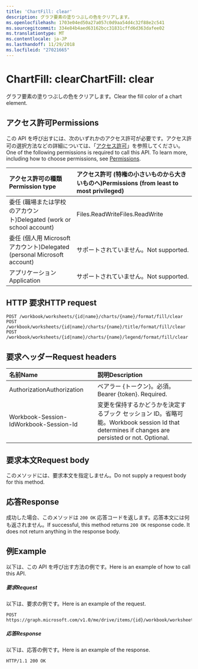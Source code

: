 ```yaml
---
title: 'ChartFill: clear'
description: グラフ要素の塗りつぶしの色をクリアします。
ms.openlocfilehash: 1703e04ed50a27a057c0d9aa54d4c32f88e2c541
ms.sourcegitcommit: 334e84b4aed63162bcc31831cffd6d363dafee02
ms.translationtype: MT
ms.contentlocale: ja-JP
ms.lasthandoff: 11/29/2018
ms.locfileid: "27021665"
---
```

# <a name="chartfill-clear"></a><span data-ttu-id="445bf-103">ChartFill: clear</span><span class="sxs-lookup"><span data-stu-id="445bf-103">ChartFill: clear</span></span>

<span data-ttu-id="445bf-104">グラフ要素の塗りつぶしの色をクリアします。</span><span class="sxs-lookup"><span data-stu-id="445bf-104">Clear the fill color of a chart element.</span></span>
## <a name="permissions"></a><span data-ttu-id="445bf-105">アクセス許可</span><span class="sxs-lookup"><span data-stu-id="445bf-105">Permissions</span></span>
<span data-ttu-id="445bf-p101">この API を呼び出すには、次のいずれかのアクセス許可が必要です。アクセス許可の選択方法などの詳細については、「[アクセス許可](/graph/permissions-reference)」を参照してください。</span><span class="sxs-lookup"><span data-stu-id="445bf-p101">One of the following permissions is required to call this API. To learn more, including how to choose permissions, see [Permissions](/graph/permissions-reference).</span></span>

|<span data-ttu-id="445bf-108">アクセス許可の種類</span><span class="sxs-lookup"><span data-stu-id="445bf-108">Permission type</span></span>      | <span data-ttu-id="445bf-109">アクセス許可 (特権の小さいものから大きいものへ)</span><span class="sxs-lookup"><span data-stu-id="445bf-109">Permissions (from least to most privileged)</span></span>              |
|:--------------------|:---------------------------------------------------------|
|<span data-ttu-id="445bf-110">委任 (職場または学校のアカウント)</span><span class="sxs-lookup"><span data-stu-id="445bf-110">Delegated (work or school account)</span></span> | <span data-ttu-id="445bf-111">Files.ReadWrite</span><span class="sxs-lookup"><span data-stu-id="445bf-111">Files.ReadWrite</span></span>    |
|<span data-ttu-id="445bf-112">委任 (個人用 Microsoft アカウント)</span><span class="sxs-lookup"><span data-stu-id="445bf-112">Delegated (personal Microsoft account)</span></span> | <span data-ttu-id="445bf-113">サポートされていません。</span><span class="sxs-lookup"><span data-stu-id="445bf-113">Not supported.</span></span>    |
|<span data-ttu-id="445bf-114">アプリケーション</span><span class="sxs-lookup"><span data-stu-id="445bf-114">Application</span></span> | <span data-ttu-id="445bf-115">サポートされていません。</span><span class="sxs-lookup"><span data-stu-id="445bf-115">Not supported.</span></span> |

## <a name="http-request"></a><span data-ttu-id="445bf-116">HTTP 要求</span><span class="sxs-lookup"><span data-stu-id="445bf-116">HTTP request</span></span>
<!-- { "blockType": "ignored" } -->
```http
POST /workbook/worksheets/{id|name}/charts/{name}/format/fill/clear
POST /workbook/worksheets/{id|name}/charts/{name}/title/format/fill/clear
POST /workbook/worksheets/{id|name}/charts/{name}/legend/format/fill/clear

```
## <a name="request-headers"></a><span data-ttu-id="445bf-117">要求ヘッダー</span><span class="sxs-lookup"><span data-stu-id="445bf-117">Request headers</span></span>
| <span data-ttu-id="445bf-118">名前</span><span class="sxs-lookup"><span data-stu-id="445bf-118">Name</span></span>       | <span data-ttu-id="445bf-119">説明</span><span class="sxs-lookup"><span data-stu-id="445bf-119">Description</span></span>|
|:---------------|:----------|
| <span data-ttu-id="445bf-120">Authorization</span><span class="sxs-lookup"><span data-stu-id="445bf-120">Authorization</span></span>  | <span data-ttu-id="445bf-p102">ベアラー {トークン}。必須。</span><span class="sxs-lookup"><span data-stu-id="445bf-p102">Bearer {token}. Required.</span></span> |
| <span data-ttu-id="445bf-123">Workbook-Session-Id</span><span class="sxs-lookup"><span data-stu-id="445bf-123">Workbook-Session-Id</span></span>  | <span data-ttu-id="445bf-p103">変更を保持するかどうかを決定するブック セッション ID。省略可能。</span><span class="sxs-lookup"><span data-stu-id="445bf-p103">Workbook session Id that determines if changes are persisted or not. Optional.</span></span>|

## <a name="request-body"></a><span data-ttu-id="445bf-126">要求本文</span><span class="sxs-lookup"><span data-stu-id="445bf-126">Request body</span></span>
<span data-ttu-id="445bf-127">このメソッドには、要求本文を指定しません。</span><span class="sxs-lookup"><span data-stu-id="445bf-127">Do not supply a request body for this method.</span></span>

## <a name="response"></a><span data-ttu-id="445bf-128">応答</span><span class="sxs-lookup"><span data-stu-id="445bf-128">Response</span></span>

<span data-ttu-id="445bf-p104">成功した場合、このメソッドは `200 OK` 応答コードを返します。応答本文には何も返されません。</span><span class="sxs-lookup"><span data-stu-id="445bf-p104">If successful, this method returns `200 OK` response code. It does not return anything in the response body.</span></span>

## <a name="example"></a><span data-ttu-id="445bf-131">例</span><span class="sxs-lookup"><span data-stu-id="445bf-131">Example</span></span>
<span data-ttu-id="445bf-132">以下は、この API を呼び出す方法の例です。</span><span class="sxs-lookup"><span data-stu-id="445bf-132">Here is an example of how to call this API.</span></span>
##### <a name="request"></a><span data-ttu-id="445bf-133">要求</span><span class="sxs-lookup"><span data-stu-id="445bf-133">Request</span></span>
<span data-ttu-id="445bf-134">以下は、要求の例です。</span><span class="sxs-lookup"><span data-stu-id="445bf-134">Here is an example of the request.</span></span>
<!-- {
  "blockType": "request",
  "name": "chartfill_clear"
}-->
```http
POST https://graph.microsoft.com/v1.0/me/drive/items/{id}/workbook/worksheets/{id|name}/charts/{name}/format/fill/clear
```

##### <a name="response"></a><span data-ttu-id="445bf-135">応答</span><span class="sxs-lookup"><span data-stu-id="445bf-135">Response</span></span>
<span data-ttu-id="445bf-136">以下は、応答の例です。</span><span class="sxs-lookup"><span data-stu-id="445bf-136">Here is an example of the response.</span></span> 
<!-- {
  "blockType": "response",
  "truncated": true
} -->
```http
HTTP/1.1 200 OK
```

<!-- uuid: 8fcb5dbc-d5aa-4681-8e31-b001d5168d79
2015-10-25 14:57:30 UTC -->
<!-- {
  "type": "#page.annotation",
  "description": "ChartFill: clear",
  "keywords": "",
  "section": "documentation",
  "tocPath": ""
}-->